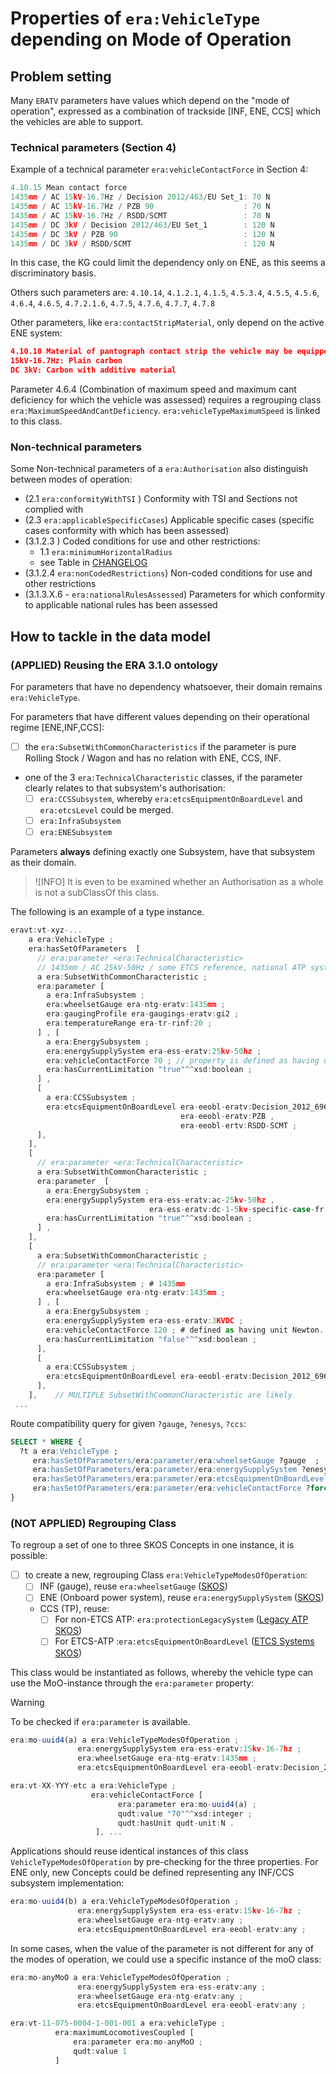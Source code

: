 # Properties of `era:VehicleType` depending on Mode of Operation

## Problem setting

Many `ERATV` parameters have values which depend on the "mode of operation", expressed as a combination of trackside [INF, ENE, CCS] which the vehicles are able to support.

### Technical parameters (Section 4)

Example of a technical parameter `era:vehicleContactForce` in Section 4:

```js
4.10.15 Mean contact force
1435mm / AC 15kV-16.7Hz / Decision 2012/463/EU Set_1: 70 Ν
1435mm / AC 15kV-16.7Hz / PZB 90                    : 70 Ν
1435mm / AC 15kV-16.7Hz / RSDD/SCMT                 : 70 Ν
1435mm / DC 3kV / Decision 2012/463/EU Set_1        : 120 Ν
1435mm / DC 3kV / PZB 90                            : 120 Ν
1435mm / DC 3kV / RSDD/SCMT                         : 120 Ν
```

In this case, the KG could limit the dependency only on ENE, as this seems a discriminatory basis.

Others such parameters are:
`4.10.14`, `4.1.2.1`, `4.1.5`, `4.5.3.4`, `4.5.5`, `4.5.6`, `4.6.4`, `4.6.5`, `4.7.2.1.6`, `4.7.5`, `4.7.6`, `4.7.7`, `4.7.8`

Other parameters, like `era:contactStripMaterial`, only depend on the active ENE system:

```json
4.10.10 Material of pantograph contact strip the vehicle may be equipped with (to be indicated for each energy supply system the vehicle is equipped for) 
15kV-16.7Hz: Plain carbon
DC 3kV: Carbon with additive material
```

Parameter 4.6.4 (Combination of maximum speed and maximum cant deficiency for which the vehicle was assessed) requires a regrouping class `era:MaximumSpeedAndCantDeficiency`.
`era:vehicleTypeMaximumSpeed` is linked to this class.

### Non-technical parameters

Some Non-technical parameters of a `era:Authorisation` also distinguish between modes of operation:

- (2.1 `era:conformityWithTSI` ) Conformity with TSI and Sections not complied with
- (2.3 `era:applicableSpecificCases`) Applicable specific cases (specific cases conformity with which has been assessed)
- (3.1.2.3 ) Coded conditions for use and other restrictions:
  - 1.1 `era:minimumHorizontalRadius`
  - see Table in [CHANGELOG](CHANGELOG.md)
- (3.1.2.4 `era:nonCodedRestrictions`) Non-coded conditions for use and other restrictions
- (3.1.3.X.6 - `era:nationalRulesAssessed`) Parameters for which conformity to applicable national rules has been assessed

## How to tackle in the data model

### (APPLIED) Reusing the ERA 3.1.0 ontology

For parameters that have no dependency whatsoever, their domain remains `era:VehicleType`.

For parameters that have different values depending on their operational regime [ENE,INF,CCS]:

- [ ] the `era:SubsetWithCommonCharacteristics` if the parameter is pure Rolling Stock / Wagon and has no relation with ENE, CCS, INF.
- one of the 3 `era:TechnicalCharacteristic` classes, if the parameter clearly relates to that subsystem's authorisation:
  - [ ] `era:CCSSubsystem`, whereby `era:etcsEquipmentOnBoardLevel` and ` era:etcsLevel` could be merged.
  - [ ] `era:InfraSubsystem`
  - [ ] `era:ENESubsystem`

Parameters **always** defining exactly one Subsystem, have that subsystem as their domain.

> ![INFO]
> It is even to be examined whether an Authorisation as a whole is not a subClassOf this class.

The following is an example of a type instance.

```js
eravt:vt-xyz-... 
    a era:VehicleType ;
    era:hasSetOfParameters  [
      // era:parameter <era:TechnicalCharacteristic>
      // 1435mm / AC 25kV-50Hz / some ETCS reference, national ATP systems...
      a era:SubsetWithCommonCharacteristic ;
      era:parameter [
        a era:InfraSubsystem ; 
        era:wheelsetGauge era-ntg-eratv:1435mm ;
        era:gaugingProfile era-gaugings-eratv:gi2 ;
        era:temperatureRange era-tr-rinf:20 ;
      ] , [
        a era:EnergySubsystem ;
        era:energySupplySystem era-ess-eratv:25kv-50hz ;
        era:vehicleContactForce 70 ; // property is defined as having unit Newton.
        era:hasCurrentLimitation "true"^^xsd:boolean ; 
      ] ,
      [
        a era:CCSSubsystem ;
        era:etcsEquipmentOnBoardLevel era-eeobl-eratv:Decision_2012_696_EU_Set_1 , 
                                      era-eeobl-eratv:PZB , 
                                      era-eeobl-ertv:RSDD-SCMT ;
      ],
    ],
    [
      // era:parameter <era:TechnicalCharacteristic>
      a era:SubsetWithCommonCharacteristic ;
      era:parameter  [
        a era:EnergySubsystem ;
        era:energySupplySystem era-ess-eratv:ac-25kv-50hz ,  
                               era-ess-eratv:dc-1-5kv-specific-case-fr ;
        era:hasCurrentLimitation "true"^^xsd:boolean ;
      ] ,
    ],
    [
      a era:SubsetWithCommonCharacteristic ;
      // era:parameter <era:TechnicalCharacteristic>
      era:parameter [
        a era:InfraSubsystem ; # 1435mm
        era:wheelsetGauge era-ntg-eratv:1435mm ;
      ] , [
        a era:EnergySubsystem ;
        era:energySupplySystem era-ess-eratv:3KVDC ;
        era:vehicleContactForce 120 ; # defined as having unit Newton.
        era:hasCurrentLimitation "false"^^xsd:boolean ; 
      ],
      [
        a era:CCSSubsystem ;
        era:etcsEquipmentOnBoardLevel era-eeobl-eratv:Decision_2012_696_EU_Set_1 , era-eeobl-eratv:PZB , era-eeobl-ertv:RSDD-SCMT
      ],
    ],    // MULTIPLE SubsetWithCommonCharacteristic are likely
 ...
```

Route compatibility query for given `?gauge`, `?enesys`, `?ccs`:

```SQL
SELECT * WHERE {
  ?t a era:VehicleType ;
     era:hasSetOfParameters/era:parameter/era:wheelsetGauge ?gauge  ;
     era:hasSetOfParameters/era:parameter/era:energySupplySystem ?enesys  ;
     era:hasSetOfParameters/era:parameter/era:etcsEquipmentOnBoardLevel ?ccs  ;
     era:hasSetOfParameters/era:parameter/era:vehicleContactForce ?force  .
}
```

### (NOT APPLIED) Regrouping Class

To regroup a set of one to three SKOS Concepts in one instance, it is possible:

- [ ] to create a new, regrouping Class `era:VehicleTypeModesOfOperation`:
  - [ ] INF (gauge), reuse `era:wheelsetGauge` ([SKOS](https://github.com/Certiman/ERA-SKOS-3.0.0-ccs/blob/main/era-skos/era-skos-NominalTrackGauges.ttl))
  - [ ] ENE (Onboard power system), reuse `era:energySupplySystem` ([SKOS](https://github.com/Certiman/ERA-SKOS-3.0.0-ccs/blob/main/era-skos/era-skos-EnergySupplySystems.ttl))
  - CCS (TP), reuse:
    - [ ] For non-ETCS ATP: `era:protectionLegacySystem` ([Legacy ATP SKOS](https://github.com/Certiman/ERA-SKOS-3.0.0-ccs/blob/main/era-skos/era-skos-OtherProtectionControlWarnings.ttl))
    - [ ] For ETCS-ATP :`era:etcsEquipmentOnBoardLevel` ([ETCS Systems SKOS](https://github.com/Certiman/ERA-SKOS-3.0.0-ccs/blob/main/era-skos/era-skos-ETCSEquipmentLevels.ttl))

This class would be instantiated as follows, whereby the vehicle type can use the MoO-instance through the `era:parameter` property:

> [!WARNING]
> To be checked if `era:parameter` is available.

```js
era:mo-uuid4(a) a era:VehicleTypeModesOfOperation ;
               era:energySupplySystem era-ess-eratv:15kv-16-7hz ;
               era:wheelsetGauge era-ntg-eratv:1435mm ;
               era:etcsEquipmentOnBoardLevel era-eeobl-eratv:Decision_2012_696_EU_Set_1 ;

era:vt-XX-YYY-etc a era:VehicleType ;
                  era:vehicleContactForce [ 
                        era:parameter era:mo-uuid4(a) ;
                        qudt:value "70"^^xsd:integer ;
                        qudt:hasUnit qudt-unit:N .
                   ], ...

```

Applications should reuse identical instances of this class `VehicleTypeModesOfOperation` by pre-checking for the three properties. For ENE only, new Concepts could be defined representing any INF/CCS subsystem implementation:

```js
era:mo-uuid4(b) a era:VehicleTypeModesOfOperation ;
               era:energySupplySystem era-ess-eratv:15kv-16-7hz ;
               era:wheelsetGauge era-ntg-eratv:any ;
               era:etcsEquipmentOnBoardLevel era-eeobl-eratv:any ;
```

In some cases, when the value of the parameter is not different for any of the modes of operation, we could use a specific instance of the moO class:

```js
era:mo-anyMoO a era:VehicleTypeModesOfOperation ;
               era:energySupplySystem era-ess-eratv:any ;
               era:wheelsetGauge era-ntg-eratv:any ;
               era:etcsEquipmentOnBoardLevel era-eeobl-eratv:any ;

era:vt-11-075-0004-1-001-001 a era:vehicleType ; 
          era:maximumLocomotivesCoupled [ 
              era:parameter era:mo-anyMoO ;
              qudt:value 1
          ]
```
